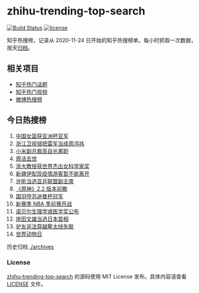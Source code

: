 # zhihu-trending-top-search

[![Build Status](https://github.com/justjavac/zhihu-trending-top-search/workflows/ci/badge.svg?branch=main)](https://github.com/justjavac/zhihu-trending-top-search/actions)
[![license](https://img.shields.io/github/license/justjavac/zhihu-trending-top-search)](https://github.com/justjavac/zhihu-trending-top-search/blob/main/LICENSE)

知乎热搜榜，记录从 2020-11-24 日开始的知乎热搜榜单。每小时抓取一次数据，按天[归档](./archives)。

## 相关项目

- [知乎热门话题](https://github.com/justjavac/zhihu-trending-hot-questions)
- [知乎热门视频](https://github.com/justjavac/zhihu-trending-hot-video)
- [微博热搜榜](https://github.com/justjavac/weibo-trending-hot-search)

## 今日热搜榜

<!-- BEGIN -->
<!-- 最后更新时间 Tue Oct 05 2021 05:11:08 GMT+0800 (China Standard Time) -->

1. [中国女篮获亚洲杯亚军](https://www.zhihu.com/search?q=中国女篮)
1. [浙江卫视错把雷军当成周鸿祎](https://www.zhihu.com/search?q=雷军)
1. [小米副总裁高自光离职](https://www.zhihu.com/search?q=高自光)
1. [周洁去世](https://www.zhihu.com/search?q=周洁)
1. [浙大教授获世界杰出女科学家奖](https://www.zhihu.com/search?q=胡海岚)
1. [新疆伊犁现疫情游客暂不能离开](https://www.zhihu.com/search?q=新疆疫情)
1. [许昕当选亚乒联盟副主席](https://www.zhihu.com/search?q=许昕)
1. [《原神》2.2 版本前瞻](https://www.zhihu.com/search?q=原神)
1. [国羽夺苏迪曼杯冠军](https://www.zhihu.com/search?q=苏迪曼杯)
1. [新赛季 NBA 季前赛开战](https://www.zhihu.com/search?q=NBA季前赛)
1. [诺贝尔生理学或医学奖公布](https://www.zhihu.com/search?q=诺贝尔生理学或医学奖)
1. [岸田文雄当选日本首相](https://www.zhihu.com/search?q=岸田文雄)
1. [驴友非法穿越鳌太线失联](https://www.zhihu.com/search?q=鳌太线)
1. [世界动物日](https://www.zhihu.com/search?q=世界动物日)

<!-- END -->

历史归档 [./archives](./archives)

### License

[zhihu-trending-top-search](https://github.com/justjavac/zhihu-trending-top-search)
的源码使用 MIT License 发布。具体内容请查看 [LICENSE](./LICENSE) 文件。
